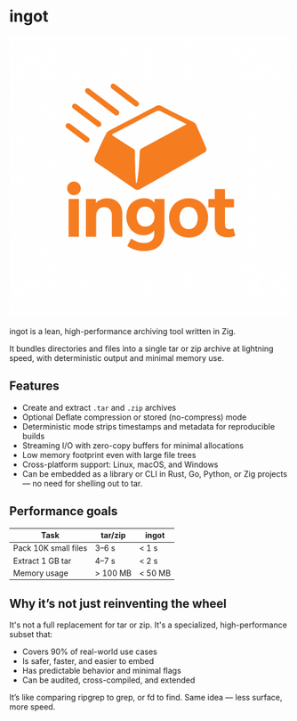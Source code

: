 # ingot

![ingot logo](./ingot.png)

ingot is a lean, high-performance archiving tool written in Zig.

It bundles directories and files into a single tar or zip archive at lightning speed, with deterministic output and minimal memory use.

## Features

- Create and extract `.tar` and `.zip` archives
- Optional Deflate compression or stored (no-compress) mode
- Deterministic mode strips timestamps and metadata for reproducible builds
- Streaming I/O with zero-copy buffers for minimal allocations
- Low memory footprint even with large file trees
- Cross-platform support: Linux, macOS, and Windows
- Can be embedded as a library or CLI in Rust, Go, Python, or Zig projects — no need for shelling out to tar.

## Performance goals

|Task|tar/zip|ingot|
|----|-------|-----|
| Pack 10K small files | 3–6 s | < 1 s |
| Extract 1 GB tar | 4–7 s | < 2 s |
| Memory usage | > 100 MB| < 50 MB|

## Why it’s not just reinventing the wheel

It's not a full replacement for tar or zip. It's a specialized, high-performance subset that:

- Covers 90% of real-world use cases
- Is safer, faster, and easier to embed
- Has predictable behavior and minimal flags
- Can be audited, cross-compiled, and extended

It’s like comparing ripgrep to grep, or fd to find. Same idea — less surface, more speed.
